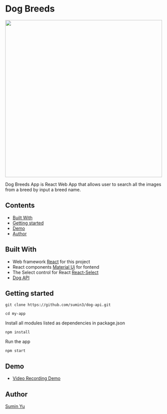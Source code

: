 # Dog Breeds

<img  width="500" src="https://i.imgur.com/dfYLrGh.png">

Dog Breeds App is React Web App that allows user to search all the images from a breed by input a breed name.

## Contents
* [Built With](https://github.com/sumin3/dog-api#Built-With)
* [Getting started](https://github.com/sumin3/dog-api#Getting-started)
* [Demo](https://github.com/sumin3/dog-api#Demo)
* [Author](https://github.com/sumin3/dog-api#Author)

## Built With
- Web framework [React](https://reactjs.org/) for this project
- React components [Material Ui](https://material-ui.com/) for fontend 
- The Select control for React [React-Select](https://www.npmjs.com/package/react-select)
- [Dog API](https://dog.ceo/dog-api/documentation/) 

## Getting started
```
git clone https://github.com/sumin3/dog-api.git
```
```
cd my-app
```
Install all modules listed as dependencies in package.json
```
npm install
```
Run the app
```
npm start
```
## Demo
- [Video Recording Demo](https://drive.google.com/file/d/1TFxuopQmRCPm1pdaCXTgMZrf1maYliNZ/view?usp=sharing)

## Author
[Sumin Yu](https://github.com/sumin3)
